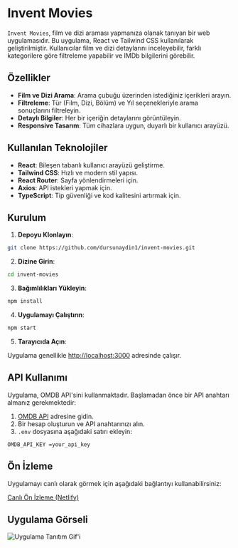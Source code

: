 # Invent Movies

`Invent Movies`, film ve dizi araması yapmanıza olanak tanıyan bir web uygulamasıdır. Bu uygulama, React ve Tailwind CSS kullanılarak geliştirilmiştir. Kullanıcılar film ve dizi detaylarını inceleyebilir, farklı kategorilere göre filtreleme yapabilir ve IMDb bilgilerini görebilir.

## Özellikler

- **Film ve Dizi Arama**: Arama çubuğu üzerinden istediğiniz içerikleri arayın.
- **Filtreleme**: Tür (Film, Dizi, Bölüm) ve Yıl seçenekleriyle arama sonuçlarını filtreleyin.
- **Detaylı Bilgiler**: Her bir içeriğin detaylarını görüntüleyin.
- **Responsive Tasarım**: Tüm cihazlara uygun, duyarlı bir kullanıcı arayüzü.

## Kullanılan Teknolojiler

- **React**: Bileşen tabanlı kullanıcı arayüzü geliştirme.
- **Tailwind CSS**: Hızlı ve modern stil yapısı.
- **React Router**: Sayfa yönlendirmeleri için.
- **Axios**: API istekleri yapmak için.
- **TypeScript**: Tip güvenliği ve kod kalitesini artırmak için.

## Kurulum

1. **Depoyu Klonlayın**:

```bash
git clone https://github.com/dursunaydin1/invent-movies.git
```

2. **Dizine Girin**:

```bash
cd invent-movies
```

3. **Bağımlılıkları Yükleyin**:

```bash
npm install
```

4. **Uygulamayı Çalıştırın**:

```bash
npm start
```

5. **Tarayıcıda Açın**:

Uygulama genellikle [http://localhost:3000](http://localhost:3000) adresinde çalışır.

## API Kullanımı

Uygulama, OMDB API'sini kullanmaktadır. Başlamadan önce bir API anahtarı almanız gerekmektedir:

1. [OMDB API](http://www.omdbapi.com/) adresine gidin.
2. Bir hesap oluşturun ve API anahtarınızı alın.
3. `.env` dosyasına aşağıdaki satırı ekleyin:

```env
OMDB_API_KEY =your_api_key
```

## Ön İzleme

Uygulamayı canlı olarak görmek için aşağıdaki bağlantıyı kullanabilirsiniz:

[Canlı Ön İzleme (Netlify)](https://your-netlify-link.netlify.app)

## Uygulama Görseli

![Uygulama Tanıtım Gif'i](/src/assets/screen.gif)
